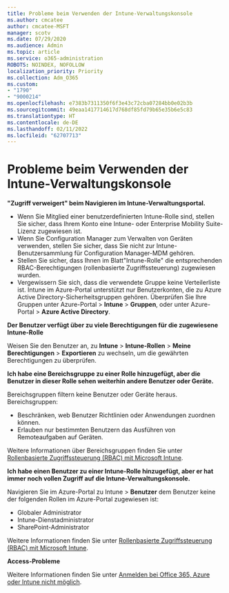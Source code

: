 ```yaml
---
title: Probleme beim Verwenden der Intune-Verwaltungskonsole
ms.author: cmcatee
author: cmcatee-MSFT
manager: scotv
ms.date: 07/29/2020
ms.audience: Admin
ms.topic: article
ms.service: o365-administration
ROBOTS: NOINDEX, NOFOLLOW
localization_priority: Priority
ms.collection: Adm_O365
ms.custom:
- "1790"
- "9000214"
ms.openlocfilehash: e7383b7311350f6f3e43c72cba07284bb0e02b3b
ms.sourcegitcommit: 49eaa1417714617d768df85fd79b65e35b6e5c83
ms.translationtype: HT
ms.contentlocale: de-DE
ms.lasthandoff: 02/11/2022
ms.locfileid: "62707713"
---
```

# <a name="problems-using-the-intune-admin-console"></a>Probleme beim Verwenden der Intune-Verwaltungskonsole

**"Zugriff verweigert" beim Navigieren im Intune-Verwaltungsportal.**

- Wenn Sie Mitglied einer benutzerdefinierten Intune-Rolle sind, stellen Sie sicher, dass Ihrem Konto eine Intune- oder Enterprise Mobility Suite-Lizenz zugewiesen ist.
- Wenn Sie Configuration Manager zum Verwalten von Geräten verwenden, stellen Sie sicher, dass Sie nicht zur Intune-Benutzersammlung für Configuration Manager-MDM gehören.
- Stellen Sie sicher, dass Ihnen im Blatt"Intune-Rolle" die entsprechenden RBAC-Berechtigungen (rollenbasierte Zugriffssteuerung) zugewiesen wurden.
- Vergewissern Sie sich, dass die verwendete Gruppe keine Verteilerliste ist. Intune im Azure-Portal unterstützt nur Benutzerkonten, die zu Azure Active Directory-Sicherheitsgruppen gehören. Überprüfen Sie Ihre Gruppen unter Azure-Portal > **Intune** > **Gruppen**, oder unter Azure-Portal > **Azure Active Directory**.

**Der Benutzer verfügt über zu viele Berechtigungen für die zugewiesene Intune-Rolle**

Weisen Sie den Benutzer an, zu **Intune** > **Intune-Rollen** > **Meine Berechtigungen** > **Exportieren** zu wechseln, um die gewährten Berechtigungen zu überprüfen.

**Ich habe eine Bereichsgruppe zu einer Rolle hinzugefügt, aber die Benutzer in dieser Rolle sehen weiterhin andere Benutzer oder Geräte.**

Bereichsgruppen filtern keine Benutzer oder Geräte heraus. Bereichsgruppen:

- Beschränken, web Benutzer Richtlinien oder Anwendungen zuordnen können.
- Erlauben nur bestimmten Benutzern das Ausführen von Remoteaufgaben auf Geräten.

Weitere Informationen über Bereichsgruppen finden Sie unter [Rollenbasierte Zugriffssteuerung (RBAC) mit Microsoft Intune](https://docs.microsoft.com/intune/role-based-access-control).

**Ich habe einen Benutzer zu einer Intune-Rolle hinzugefügt, aber er hat immer noch vollen Zugriff auf die Intune-Verwaltungskonsole.**

Navigieren Sie im Azure-Portal zu Intune > **Benutzer** dem Benutzer keine der folgenden Rollen im Azure-Portal zugewiesen ist:

- Globaler Administrator
- Intune-Dienstadministrator
- SharePoint-Administrator

Weitere Informationen finden Sie unter [Rollenbasierte Zugriffssteuerung (RBAC) mit Microsoft Intune](https://docs.microsoft.com/intune/role-based-access-control).

**Access-Probleme**

Weitere Informationen finden Sie unter [Anmelden bei Office 365, Azure oder Intune nicht möglich](https://support.microsoft.com/help/2412085/you-can-t-sign-in-to-office-365-azure-or-intune).